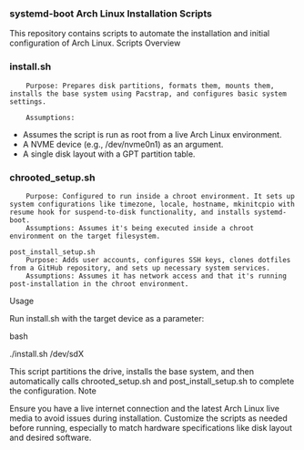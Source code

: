 ### systemd-boot Arch Linux Installation Scripts

This repository contains scripts to automate the installation and initial configuration of Arch Linux.
Scripts Overview

### install.sh
        Purpose: Prepares disk partitions, formats them, mounts them, installs the base system using Pacstrap, and configures basic system settings.

        Assumptions: 
  - Assumes the script is run as root from a live Arch Linux environment.
  - A NVME device (e.g., /dev/nvme0n1) as an argument.
  - A single disk layout with a GPT partition table.

### chrooted_setup.sh
        Purpose: Configured to run inside a chroot environment. It sets up system configurations like timezone, locale, hostname, mkinitcpio with resume hook for suspend-to-disk functionality, and installs systemd-boot.
        Assumptions: Assumes it's being executed inside a chroot environment on the target filesystem.

    post_install_setup.sh
        Purpose: Adds user accounts, configures SSH keys, clones dotfiles from a GitHub repository, and sets up necessary system services.
        Assumptions: Assumes it has network access and that it's running post-installation in the chroot environment.

Usage

Run install.sh with the target device as a parameter:

bash

./install.sh /dev/sdX

This script partitions the drive, installs the base system, and then automatically calls chrooted_setup.sh and post_install_setup.sh to complete the configuration.
Note

Ensure you have a live internet connection and the latest Arch Linux live media to avoid issues during installation. Customize the scripts as needed before running, especially to match hardware specifications like disk layout and desired software.
